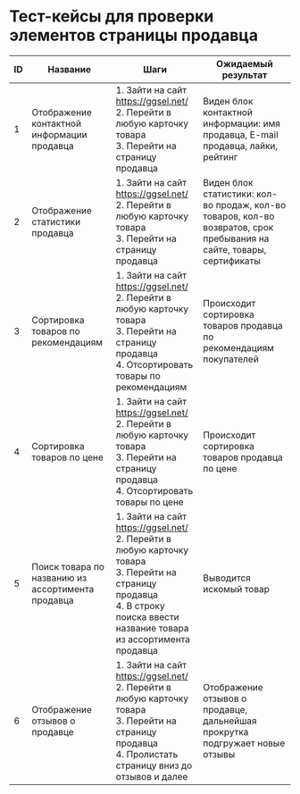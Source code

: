  # Тест-кейсы для проверки элементов страницы продавца

| ID | Название | Шаги | Ожидаемый результат |
|---|---|---|---|
| 1 | Отображение контактной  информации продавца | 1. Зайти на сайт https://ggsel.net/ <br>2. Перейти в любую карточку товара<br/> 3. Перейти на страницу продавца | Виден блок контактной информации: имя продавца, E-mail продавца, лайки, рейтинг |
| 2 | Отображение статистики продавца | 1. Зайти на сайт https://ggsel.net/ <br>2. Перейти в любую карточку товара<br/> 3. Перейти на страницу продавца | Виден блок статистики: кол-во продаж, кол-во товаров, кол-во возвратов, срок пребывания на сайте, товары, сертификаты |
| 3 | Сортировка товаров по рекомендациям | 1. Зайти на сайт https://ggsel.net/ <br>2. Перейти в любую карточку товара<br/> 3. Перейти на страницу продавца <br>4. Отсортировать товары по рекомендациям<br/> | Происходит сортировка товаров  продавца по рекомендациям  покупателей |
| 4 | Сортировка товаров по цене | 1. Зайти на сайт https://ggsel.net/ <br>2. Перейти в любую карточку товара<br/> 3. Перейти на страницу продавца <br>4. Отсортировать товары по цене<br/> | Происходит сортировка товаров  продавца по цене  |
| 5 | Поиск товара по названию из ассортимента продавца | 1. Зайти на сайт https://ggsel.net/ <br>2. Перейти в любую карточку товара<br/> 3. Перейти на страницу продавца <br>4. В строку поиска ввести название товара из ассортимента продавца<br/> | Выводится искомый товар |
| 6 | Отображение отзывов о продавце | 1. Зайти на сайт https://ggsel.net/ <br>2. Перейти в любую карточку товара<br/> 3. Перейти на страницу продавца <br>4. Пролистать страницу вниз до отзывов и далее<br/> | Отображение отзывов о продавце, дальнейшая прокрутка подгружает новые отзывы |

